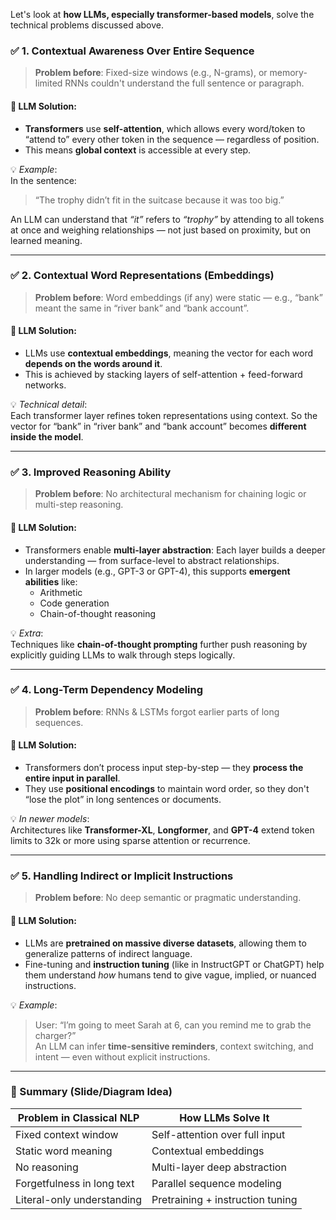 Let's look at **how LLMs, especially transformer-based models**, solve the technical problems discussed above. 

### ✅ 1. **Contextual Awareness Over Entire Sequence**
> **Problem before**: Fixed-size windows (e.g., N-grams), or memory-limited RNNs couldn't understand the full sentence or paragraph.

#### 🔧 LLM Solution:
- **Transformers** use **self-attention**, which allows every word/token to “attend to” every other token in the sequence — regardless of position.
- This means **global context** is accessible at every step.
  
💡 *Example*:  
In the sentence:
> “The trophy didn’t fit in the suitcase because it was too big.”

An LLM can understand that *“it”* refers to *“trophy”* by attending to all tokens at once and weighing relationships — not just based on proximity, but on learned meaning.

---

### ✅ 2. **Contextual Word Representations (Embeddings)**
> **Problem before**: Word embeddings (if any) were static — e.g., “bank” meant the same in “river bank” and “bank account”.

#### 🔧 LLM Solution:
- LLMs use **contextual embeddings**, meaning the vector for each word **depends on the words around it**.
- This is achieved by stacking layers of self-attention + feed-forward networks.

💡 *Technical detail*:  
Each transformer layer refines token representations using context. So the vector for “bank” in “river bank” and “bank account” becomes **different inside the model**.

---

### ✅ 3. **Improved Reasoning Ability**
> **Problem before**: No architectural mechanism for chaining logic or multi-step reasoning.

#### 🔧 LLM Solution:
- Transformers enable **multi-layer abstraction**: Each layer builds a deeper understanding — from surface-level to abstract relationships.
- In larger models (e.g., GPT-3 or GPT-4), this supports **emergent abilities** like:
  - Arithmetic
  - Code generation
  - Chain-of-thought reasoning

💡 *Extra*:  
Techniques like **chain-of-thought prompting** further push reasoning by explicitly guiding LLMs to walk through steps logically.

---

### ✅ 4. **Long-Term Dependency Modeling**
> **Problem before**: RNNs & LSTMs forgot earlier parts of long sequences.

#### 🔧 LLM Solution:
- Transformers don’t process input step-by-step — they **process the entire input in parallel**.
- They use **positional encodings** to maintain word order, so they don't “lose the plot” in long sentences or documents.

💡 *In newer models*:  
Architectures like **Transformer-XL**, **Longformer**, and **GPT-4** extend token limits to 32k or more using sparse attention or recurrence.

---

### ✅ 5. **Handling Indirect or Implicit Instructions**
> **Problem before**: No deep semantic or pragmatic understanding.

#### 🔧 LLM Solution:
- LLMs are **pretrained on massive diverse datasets**, allowing them to generalize patterns of indirect language.
- Fine-tuning and **instruction tuning** (like in InstructGPT or ChatGPT) help them understand *how* humans tend to give vague, implied, or nuanced instructions.

💡 *Example*:  
> User: “I’m going to meet Sarah at 6, can you remind me to grab the charger?”  
An LLM can infer **time-sensitive reminders**, context switching, and intent — even without explicit instructions.

---

### 🧠 Summary (Slide/Diagram Idea)

| Problem in Classical NLP | How LLMs Solve It |
|--------------------------|--------------------|
| Fixed context window     | Self-attention over full input |
| Static word meaning      | Contextual embeddings |
| No reasoning             | Multi-layer deep abstraction |
| Forgetfulness in long text | Parallel sequence modeling |
| Literal-only understanding | Pretraining + instruction tuning |